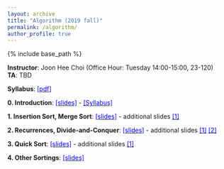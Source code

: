 ```yaml
---
layout: archive
title: "Algorithm (2019 fall)"
permalink: /algorithm/
author_profile: true
---
```


{% include base_path %}
<br>

<b>Instructor</b>: Joon Hee Choi (Office Hour: Tuesday 14:00-15:00, 23-120) <br>
<b>TA</b>: TBD

<b>Syllabus</b>: [<font color="blue">[pdf]</font>](http://mllab-skku.github.io/files/algorithm_syllabus.pdf)

<b>0. Introduction</b>: [<font color="blue">[slides]</font>](http://mllab-skku.github.io/files/algorithm_Introduction.pdf) - [<font color="blue">[Syllabus]</font>](http://mllab-skku.github.io/files/algorithm_syllabus.pdf)

<b>1. Insertion Sort, Merge Sort</b>: [<font color="blue">[slides]</font>](http://mllab-skku.github.io/files/algorithm_insertion_and_merge_sort.pdf) - additional slides [<font color="blue">[1]</font>](http://mllab-skku.github.io/files/algorithm_chap1&2-start-simpleAlg.pdf)

<b>2. Recurrences, Divide-and-Conquer</b>: [<font color="blue">[slides]</font>](http://mllab-skku.github.io/files/algorithm_notations_recurrence_d&c.pdf) - additional slides [<font color="blue">[1]</font>](http://mllab-skku.github.io/files/algorithm_chap3&4-growth-recurrence.pdf) [<font color="blue">[2]</font>](http://mllab-skku.github.io/files/algorithm_chap4apdx-divide&conquer.pdf)

<b>3. Quick Sort</b>: [<font color="blue">[slides]</font>](http://mllab-skku.github.io/files/algorithm_quicksort.pdf) - additional slides [<font color="blue">[1]</font>](http://mllab-skku.github.io/files/algorithm_chap7-quicksort.pdf)

<b>4. Other Sortings</b>: [<font color="blue">[slides]</font>](http://mllab-skku.github.io/files/algorithm_other_sortings.pdf)
